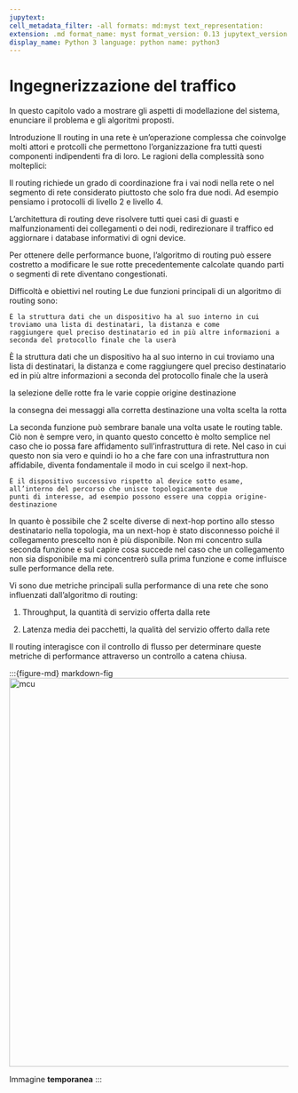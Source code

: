```yaml
---
jupytext:
cell_metadata_filter: -all formats: md:myst text_representation:
extension: .md format_name: myst format_version: 0.13 jupytext_version: 1.11.5 kernelspec:
display_name: Python 3 language: python name: python3
---
```


# Ingegnerizzazione del traffico

In questo capitolo vado a mostrare gli aspetti di modellazione del sistema, enunciare il problema e gli algoritmi
proposti.

Introduzione Il routing in una rete è un’operazione complessa che coinvolge molti attori e protcolli che permettono
l’organizzazione fra tutti questi componenti indipendenti fra di loro. Le ragioni della complessità sono molteplici:

Il routing richiede un grado di coordinazione fra i vai nodi nella rete o nel segmento di rete considerato piuttosto che
solo fra due nodi. Ad esempio pensiamo i protocolli di livello 2 e livello 4.

L’architettura di routing deve risolvere tutti quei casi di guasti e malfunzionamenti dei collegamenti o dei nodi,
redirezionare il traffico ed aggiornare i database informativi di ogni device.

Per ottenere delle performance buone, l’algoritmo di routing può essere costretto a modificare le sue rotte
precedentemente calcolate quando parti o segmenti di rete diventano congestionati.

Difficoltà e obiettivi nel routing Le due funzioni principali di un algoritmo di routing sono:

```{margin} Routing table
È la struttura dati che un dispositivo ha al suo interno in cui troviamo una lista di destinatari, la distanza e come
raggiungere quel preciso destinatario ed in più altre informazioni a seconda del protocollo finale che la userà
```

È la struttura dati che un dispositivo ha al suo interno in cui troviamo una lista di destinatari, la distanza e come
raggiungere quel preciso destinatario ed in più altre informazioni a seconda del protocollo finale che la userà

la selezione delle rotte fra le varie coppie origine destinazione

la consegna dei messaggi alla corretta destinazione una volta scelta la rotta

La seconda funzione può sembrare banale una volta usate le routing table. Ciò non è sempre vero, in quanto questo
concetto è molto semplice nel caso che io possa fare affidamento sull’infrastruttura di rete. Nel caso in cui questo non
sia vero e quindi io ho a che fare con una infrastruttura non affidabile, diventa fondamentale il modo in cui scelgo il
next-hop.

```{margin} Next-hop
È il dispositivo successivo rispetto al device sotto esame, all’interno del percorso che unisce topologicamente due
punti di interesse, ad esempio possono essere una coppia origine-destinazione
```

In quanto è possibile che 2 scelte diverse di next-hop portino allo stesso destinatario nella topologia, ma un next-hop
è stato disconnesso poiché il collegamento prescelto non è più disponibile. Non mi concentro sulla seconda funzione e
sul capire cosa succede nel caso che un collegamento non sia disponibile ma mi concentrerò sulla prima funzione e come
influisce sulle performance della rete.

Vi sono due metriche principali sulla performance di una rete che sono influenzati dall’algoritmo di routing:

1. Throughput, la quantità di servizio offerta dalla rete

2. Latenza media dei pacchetti, la qualità del servizio offerto dalla rete

Il routing interagisce con il controllo di flusso per determinare queste metriche di performance attraverso un controllo
a catena chiusa.

:::{figure-md} markdown-fig
<img src="https://miro.medium.com/max/1400/1*q_J7uLY97EyiFdYXOXuG0g.png" alt="mcu" class="bg-primary mb-1" width="700px">

Immagine **temporanea**
:::
